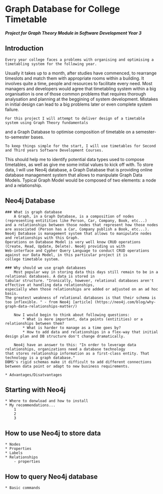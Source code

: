 # Graph Database for College Timetable
_**Project for Graph Theory Module in Software Development Year 3**_

## Introduction
	Every year college faces a problems with organising and optimising a timetabling system for the following year.
Usually it takes up to a month, after studies have commenced, to rearrange timeslots 
and match them with appropriate rooms within a building. It involves quite a time, people and resources to facilitate every need.
	Most managers and developers would agree that timetabling system within a big organisation is one of those common problems
that requires thorough analysation and planning at the beggining of system development. Mistakes in initial design can lead to 
a big problems later or even complete system failure. 

	For this project I will attempt to deliver design of a timetable system using Graph Theory fundamentals 
and a Graph Database to optimise composition of timetable on a semester-to-semester bases. 
	
	To keep things simple for the start, I will use timetables for Second and Third years Software Development Courses. 
This should help me to identify potential data types used to compose timetables, as well as give me some initial values to kick off with.
To store data, I will use Neo4j database, a Graph Database that is providing online database management system 
that allows to manipulate Graph Data Models. Typical Graph Model would be composed of two elements: a node and a relationship.
	
## Neo4j Database 
	### What is graph database
		A Graph, in a Graph Database, is a composition of nodes (representing entitities like Person, Car, Company, Book, etc...)
	and a relationships between those nodes that represent how those nodes are associated (Person has a Car, Company publish a Book, etc...).
	Neo4j Database is management system that allows to manipulate nodes and relationships with this Graph. 
	Operations on Database Model is very well know CRUD operations (Create, Read, Update, Delete). Neo4j providing us with 
	Web-interface and Cypher Query Language to conduct CRUD operations against our Data Model, in this particular project it is 
	college timetable system.
	
	### Why should we use graph databases
		Most popular way in storing data this days still remain to be in a relational databases. A data is stored in
	tabular structure. "Ironically, however, relational databases aren't effective at handling data relationships, 
	especially when those relationships are added or adjusted on an ad hoc basis.
	The greatest weakness of relational databases is that their schema is too inflexible. " - from Neo4j [article] (https://neo4j.com/blog/why-graph-data-relationships-matter/)
	
		Now I would begin to think about following questions: 
			* What is more important, data points (entitities) or a relationships between them? 
			* What is harder to manage as a time goes by? 
			* How to add data and relationships in a flex-way that initial design plan and DB structure don't change dramatically.
			
		Neo4j have an answer to this: "In order to leverage data relationships, organizations need a database technology 
	that stores relationship information as a first-class entity. That technology is a graph database."
	DBMS's rigid schemas make it difficult to add different connections between data point or adapt to new business requirements.
	
	* Advantages/Disatvantages 

## Starting with Neo4j 
	* Where to donwload and how to install
	* My recommendations...
		1
		2
		3

## How to use Neo4j to store data
	* Nodes
	* Properties
	* Labels
	* Relationships
		- properties
	

## How to query Neo4j database
	* Basic commands



